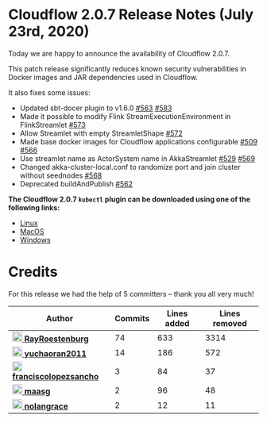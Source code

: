 # Cloudflow 2.0.7 Release Notes (July 23rd, 2020)

Today we are happy to announce the availability of Cloudflow 2.0.7. 

This patch release significantly reduces known security vulnerabilities in Docker images and JAR dependencies used in Cloudflow.

It also fixes some issues:
- Updated sbt-docer plugin to v1.6.0 [#563](https://github.com/lightbend/cloudflow/issues/563) [#583](https://github.com/lightbend/cloudflow/pull/583)
- Made it possible to modify Flink StreamExecutionEnvironment in FlinkStreamlet [#573](https://github.com/lightbend/cloudflow/pull/573)
- Allow Streamlet with empty StreamletShape [#572](https://github.com/lightbend/cloudflow/pull/572)
- Made base docker images for Cloudflow applications configurable [#509](https://github.com/lightbend/cloudflow/issues/509) [#566](https://github.com/lightbend/cloudflow/pull/566)
- Use streamlet name as ActorSystem name in AkkaStreamlet [#529](https://github.com/lightbend/cloudflow/issues/529) [#569](https://github.com/lightbend/cloudflow/pull/569)
- Changed akka-cluster-local.conf to randomize port and join cluster without seednodes [#568](https://github.com/lightbend/cloudflow/pull/568)
- Deprecated buildAndPublish [#562](https://github.com/lightbend/cloudflow/pull/562)

**The Cloudflow 2.0.7 `kubectl` plugin can be downloaded using one of the following links:**

* [Linux](https://bintray.com/lightbend/cloudflow-cli/download_file?file_path=kubectl-cloudflow-2.0.7.604-c4feda6-linux-amd64.tar.gz)
* [MacOS](https://bintray.com/lightbend/cloudflow-cli/download_file?file_path=kubectl-cloudflow-2.0.7.604-c4feda6-darwin-amd64.tar.gz)
* [Windows](https://bintray.com/lightbend/cloudflow-cli/download_file?file_path=kubectl-cloudflow-2.0.7.604-c4feda6-windows-amd64.tar.gz)

# Credits
For this release we had the help of 5 committers – thank you all very much!

| Author | Commits | Lines added | Lines removed |
| ------ | ------- | ----------- | ------------- |
| [<img width="20" alt="RayRoestenburg" src="https://avatars1.githubusercontent.com/u/156425?v=4&amp;s=40"/> **RayRoestenburg**](https://github.com/RayRoestenburg) | 74 | 633 | 3314 |
| [<img width="20" alt="yuchaoran2011" src="https://avatars0.githubusercontent.com/u/1168769?v=4&amp;s=40"/> **yuchaoran2011**](https://github.com/yuchaoran2011) | 14 | 186 | 572 |
| [<img width="20" alt="franciscolopezsancho" src="https://avatars3.githubusercontent.com/u/1381621?v=4&amp;s=40"/> **franciscolopezsancho**](https://github.com/franciscolopezsancho) | 3 | 84 | 37 |
| [<img width="20" alt="maasg" src="https://avatars3.githubusercontent.com/u/874997?v=4&amp;s=40"/> **maasg**](https://github.com/maasg) | 2 | 96 | 48 |
| [<img width="20" alt="nolangrace" src="https://avatars2.githubusercontent.com/u/1775305?v=4&amp;s=40"/> **nolangrace**](https://github.com/nolangrace) | 2 | 12 | 11 |
